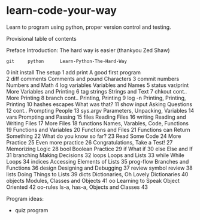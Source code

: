 learn-code-your-way
===================

Learn to program using python, proper version control and testing.

Provisional table of contents

Preface
Introduction: The hard way is easier (thankyou Zed Shaw)

    git     python      Learn-Python-The-Hard-Way
0   init    install     The setup
1   add     print       A good first program            
2   diff    comments    Comments and pound Characters
3   commit  numbers     Numbers and Math
4   log     variables   Variables and Names
5   status  var/print   More Variables and Printing
6   tag     strings     Strings and Text
7   chkout  cont..      More Printing
8   branch  cont..      Printing, Printing
9   log -n              Printing, Printing, Printing
10  hashes  escapes     What was that?
11  show    input       Asking Questions
12          cont..      Prompting People
13          sys.argv    Parameters, Unpacking, Variables
14          vars        Prompting and Passing
15          files       Reading Files
16          writing     Reading and Writing Files
17                      More Files
18          functions   Names, Varables, Code, Functions
19                      Functions and Variables
20                      Functions and Files
21                      Functions can Return Something
22                      What do you know so far?
23                      Read Some Code
24                      More Practice
25                      Even more practice
26                      Congratulations, Take a Test!
27                      Memorizing Logic
28          bool        Boolean Practice
29          if          What if
30          else        Else and If
31          branching   Making Decisions
32          loops       Loops and Lists
33          while       While Loops
34          indices     Accessing Elements of Lists
35          prog-flow   Branches and Functions
36          design      Designing and Debugging
37          review      symbol review
38          lists       Doing Things to Lists
39          dicts       Dictionaries, Oh Lovely Dictionaries
40          objects     Modules, Classes and Objects
41          oo          Learning to Speak Object Oriented
42          oo-rules    Is-a, has-a, Objects and Classes
43          



Program ideas:
 * quiz program
